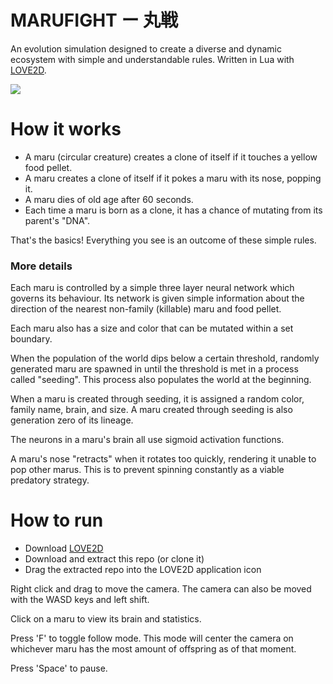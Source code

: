 # MARUFIGHT ー 丸戦
An evolution simulation designed to create a diverse and dynamic ecosystem with simple and understandable rules. Written in Lua with [LOVE2D](https://love2d.org/).



![](marufight.gif)



# How it works

- A maru (circular creature) creates a clone of itself if it touches a yellow food pellet.
- A maru creates a clone of itself if it pokes a maru with its nose, popping it.
- A maru dies of old age after 60 seconds.
- Each time a maru is born as a clone, it has a chance of mutating from its parent's "DNA".



That's the basics! Everything you see is an outcome of these simple rules.



### More details

Each maru is controlled by a simple three layer neural network which governs its behaviour. Its network is given simple information about the direction of the nearest non-family (killable) maru and food pellet. 

Each maru also has a size and color that can be mutated within a set boundary.

When the population of the world dips below a certain threshold, randomly generated maru are spawned in until the threshold is met in a process called "seeding". This process also populates the world at the beginning.

When a maru is created through seeding, it is assigned a random color, family name, brain, and size. A maru created through seeding is also generation zero of its lineage.

The neurons in a maru's brain all use sigmoid activation functions.

A maru's nose "retracts" when it rotates too quickly, rendering it unable to pop other marus. This is to prevent spinning constantly as a viable predatory strategy.



# How to run

- Download [LOVE2D](https://love2d.org/)
- Download and extract this repo (or clone it)
- Drag the extracted repo into the LOVE2D application icon



Right click and drag to move the camera. The camera can also be moved with the WASD keys and left shift.

Click on a maru to view its brain and statistics.

Press 'F' to toggle follow mode. This mode will center the camera on whichever maru has the most amount of offspring as of that moment.

Press 'Space' to pause.